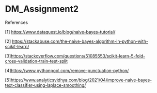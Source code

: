 # DM_Assignment2

References 


[1] https://www.dataquest.io/blog/naive-bayes-tutorial/ 

[2] https://stackabuse.com/the-naive-bayes-algorithm-in-python-with-scikit-learn/ 

[3]https://stackoverflow.com/questions/51085553/scikit-learn-5-fold-cross-validation-train-test-split 

[4]https://www.pythonpool.com/remove-punctuation-python/ 

[5]https://www.analyticsvidhya.com/blog/2021/04/improve-naive-bayes-text-classifier-using-laplace-smoothing/ 
